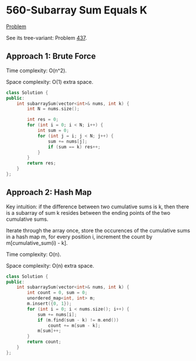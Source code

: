 # 560-Subarray Sum Equals K

[Problem](https://leetcode.com/problems/subarray-sum-equals-k/)

See its tree-variant: Problem [437](../400-499/437-Path%20Sum%20III.md).

## Approach 1: Brute Force

Time complexity: O(n^2).

Space complexity: O(1) extra space.

```c++
class Solution {
public:
    int subarraySum(vector<int>& nums, int k) {
        int N = nums.size();

        int res = 0;
        for (int i = 0; i < N; i++) {
            int sum = 0;
            for (int j = i; j < N; j++) {
                sum += nums[j];
                if (sum == k) res++;
            }
        }
        return res;
    }
};
```

## Approach 2: Hash Map

Key intuition: if the difference between two cumulative sums is k, then there is a subarray of sum k resides between the ending points of the two cumulative sums.

Iterate through the array once, store the occurences of the cumulative sums in a hash map m, for every position i, increment the count by m[cumulative_sum(i) - k].

Time complexity: O(n).

Space complexity: O(n) extra space.

```c++
class Solution {
public:
    int subarraySum(vector<int>& nums, int k) {
        int count = 0, sum = 0;
        unordered_map<int, int> m;
        m.insert({0, 1});
        for (int i = 0; i < nums.size(); i++) {
            sum += nums[i];
            if (m.find(sum - k) != m.end())
                count += m[sum - k];
            m[sum]++;
        }
        return count;
    }
};
```
